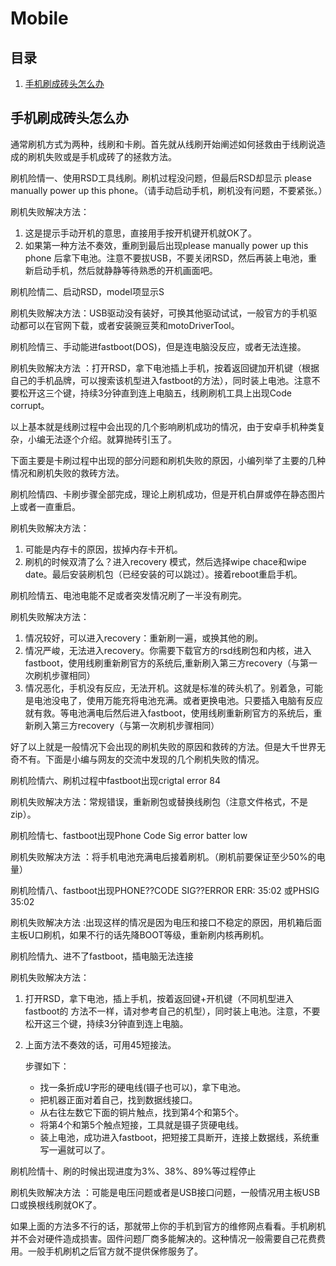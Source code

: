 # Mobile

## 目录

1. [手机刷成砖头怎么办](#手机刷成砖头怎么办)

## 手机刷成砖头怎么办

通常刷机方式为两种，线刷和卡刷。首先就从线刷开始阐述如何拯救由于线刷说造成的刷机失败或是手机成砖了的拯救方法。

刷机险情一、使用RSD工具线刷。刷机过程没问题，但最后RSD却显示 please manually power up this phone。（请手动启动手机，刷机没有问题，不要紧张。）

刷机失败解决方法：

1. 这是提示手动开机的意思，直接用手按开机键开机就OK了。　　
2. 如果第一种方法不奏效，重刷到最后出现please manually power up this phone 后拿下电池。注意不要拔USB，不要关闭RSD，然后再装上电池，重新启动手机，然后就静静等待熟悉的开机画面吧。

刷机险情二、启动RSD，model项显示S

刷机失败解决方法：USB驱动没有装好，可换其他驱动试试，一般官方的手机驱动都可以在官网下载，或者安装豌豆荚和motoDriverTool。

刷机险情三、手动能进fastboot(DOS)，但是连电脑没反应，或者无法连接。

刷机失败解决方法 ：打开RSD，拿下电池插上手机，按着返回键加开机键（根据自己的手机品牌，可以搜索该机型进入fastboot的方法），同时装上电池。注意不要松开这三个键，持续3分钟直到连上电脑五，线刷刷机工具上出现Code corrupt。

以上基本就是线刷过程中会出现的几个影响刷机成功的情况，由于安卓手机种类复杂，小编无法逐个介绍。就算抛砖引玉了。

下面主要是卡刷过程中出现的部分问题和刷机失败的原因，小编列举了主要的几种情况和刷机失败的救砖方法。　　

刷机险情四、卡刷步骤全部完成，理论上刷机成功，但是开机白屏或停在静态图片上或者一直重启。

刷机失败解决方法：

1. 可能是内存卡的原因，拔掉内存卡开机。
2. 刷机的时候双清了么？进入recovery 模式，然后选择wipe chace和wipe date。最后安装刷机包（已经安装的可以跳过）。接着reboot重启手机。

刷机险情五、电池电能不足或者突发情况刷了一半没有刷完。

刷机失败解决方法：

1. 情况较好，可以进入recovery：重新刷一遍，或换其他的刷。
2. 情况严峻，无法进入recovery。你需要下载官方的rsd线刷包和内核，进入fastboot，使用线刷重新刷官方的系统后,重新刷入第三方recovery（与第一次刷机步骤相同）
3. 情况恶化，手机没有反应，无法开机。这就是标准的砖头机了。别着急，可能是电池没电了，使用万能充将电池充满。或者更换电池。只要插入电脑有反应就有救。等电池满电后然后进入fastboot，使用线刷重新刷官方的系统后，重新刷入第三方recovery（与第一次刷机步骤相同）

好了以上就是一般情况下会出现的刷机失败的原因和救砖的方法。但是大千世界无奇不有。下面是小编与网友的交流中发现的几个刷机失败的情况。

刷机险情六、刷机过程中fastboot出现crigtal error 84

刷机失败解决方法：常规错误，重新刷包或替换线刷包（注意文件格式，不是zip）。

刷机险情七、fastboot出现Phone Code Sig error batter low

刷机失败解决方法 ：将手机电池充满电后接着刷机。（刷机前要保证至少50%的电量）

刷机险情八、fastboot出现PHONE??CODE SIG??ERROR ERR: 35:02 或PHSIG 35:02

刷机失败解决方法 :出现这样的情况是因为电压和接口不稳定的原因，用机箱后面主板U口刷机，如果不行的话先降BOOT等级，重新刷内核再刷机。

刷机险情九、进不了fastboot，插电脑无法连接

刷机失败解决方法：　　

1. 打开RSD，拿下电池，插上手机，按着返回键+开机键（不同机型进入fastboot的 方法不一样，请对参考自己的机型），同时装上电池。注意，不要松开这三个键，持续3分钟直到连上电脑。　　

2. 上面方法不奏效的话，可用45短接法。　　

   步骤如下：　　

   - 找一条折成U字形的硬电线(镊子也可以)，拿下电池。　　
   - 把机器正面对着自己，找到数据线接口。　　
   - 从右往左数它下面的铜片触点，找到第4个和第5个。　　
   - 将第4个和第5个触点短接，工具就是镊子货硬电线。　　
   - 装上电池，成功进入fastboot，把短接工具断开，连接上数据线，系统重写一遍就可以了。

刷机险情十、刷的时候出现进度为3%、38%、89%等过程停止

刷机失败解决方法 ：可能是电压问题或者是USB接口问题，一般情况用主板USB口或换根线刷就OK了。

如果上面的方法多不行的话，那就带上你的手机到官方的维修网点看看。手机刷机并不会对硬件造成损害。固件问题厂商多能解决的。这种情况一般需要自己花费费用。一般手机刷机之后官方就不提供保修服务了。
